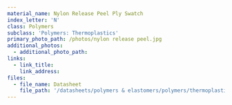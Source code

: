 ```yaml
---
material_name: Nylon Release Peel Ply Swatch
index_letter: 'N'
class: Polymers
subclass: 'Polymers: Thermoplastics'
primary_photo_path: /photos/nylon release peel.jpg
additional_photos:
  - additional_photo_path:
links:
  - link_title:
    link_address:
files:
  - file_name: Datasheet
    file_path: '/datasheets/polymers & elastomers/polymers/thermoplastics/polyamides (nylons, pa).pdf'
---
```



